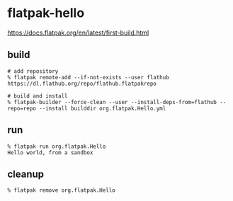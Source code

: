 # flatpak-hello

https://docs.flatpak.org/en/latest/first-build.html


## build

```console
# add repository
% flatpak remote-add --if-not-exists --user flathub https://dl.flathub.org/repo/flathub.flatpakrepo

# build and install
% flatpak-builder --force-clean --user --install-deps-from=flathub --repo=repo --install builddir org.flatpak.Hello.yml
```

## run

```console
% flatpak run org.flatpak.Hello
Hello world, from a sandbox
```

## cleanup

```console
% flatpak remove org.flatpak.Hello
```
